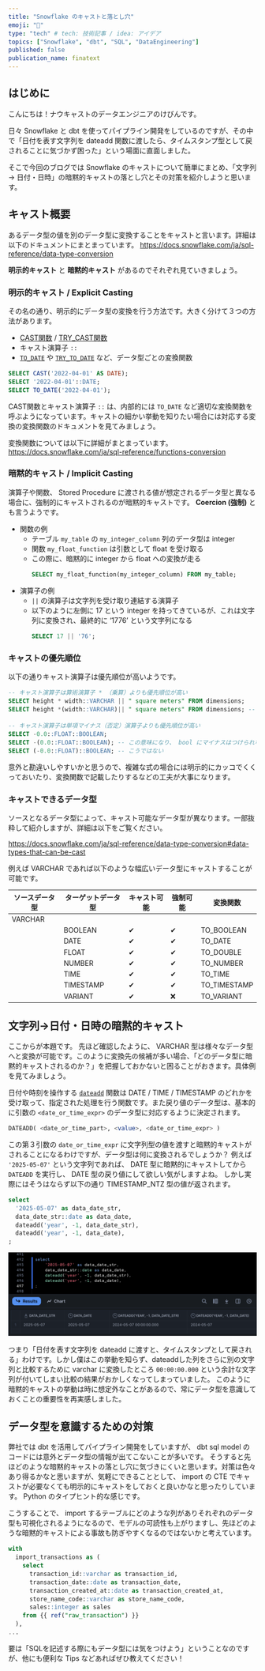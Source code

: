 ```yaml
---
title: "Snowflake のキャストと落とし穴"
emoji: "🏯"
type: "tech" # tech: 技術記事 / idea: アイデア
topics: ["Snowflake", "dbt", "SQL", "DataEngineering"]
published: false
publication_name: finatext
---
```


## はじめに

こんにちは！ナウキャストのデータエンジニアのけびんです。

日々 Snowflake と dbt を使ってパイプライン開発をしているのですが、その中で「日付を表す文字列を dateadd 関数に渡したら、タイムスタンプ型として戻されることに気づかず困った」という場面に直面しました。

そこで今回のブログでは Snowflake のキャストについて簡単にまとめ、「文字列 → 日付・日時」の暗黙的キャストの落とし穴とその対策を紹介しようと思います。


## キャスト概要

あるデータ型の値を別のデータ型に変換することをキャストと言います。詳細は以下のドキュメントにまとまっています。
https://docs.snowflake.com/ja/sql-reference/data-type-conversion

**明示的キャスト** と **暗黙的キャスト** があるのでそれぞれ見ていきましょう。

### 明示的キャスト / Explicit Casting

その名の通り、明示的にデータ型の変換を行う方法です。大きく分けて３つの方法があります。

* [CAST関数]( https://docs.snowflake.com/ja/sql-reference/functions/cast ) / [TRY_CAST関数]( https://docs.snowflake.com/ja/sql-reference/functions/try_cast )
* キャスト演算子 `::`
* [`TO_DATE`]( https://docs.snowflake.com/ja/sql-reference/functions/to_date ) や [`TRY_TO_DATE`]( https://docs.snowflake.com/ja/sql-reference/functions/try_to_date ) など、データ型ごとの変換関数

```sql
SELECT CAST('2022-04-01' AS DATE);
SELECT '2022-04-01'::DATE;
SELECT TO_DATE('2022-04-01');
```

CAST関数とキャスト演算子 `::` は、内部的には `TO_DATE` など適切な変換関数を呼ぶようになっています。キャストの細かい挙動を知りたい場合には対応する変換の変換関数のドキュメントを見てみましょう。

変換関数については以下に詳細がまとまっています。
https://docs.snowflake.com/ja/sql-reference/functions-conversion


### 暗黙的キャスト / Implicit Casting

演算子や関数、 Stored Procedure に渡される値が想定されるデータ型と異なる場合に、強制的にキャストされるのが暗黙的キャストです。 **Coercion (強制)** とも言うようです。

* 関数の例
  * テーブル `my_table` の `my_integer_column` 列のデータ型は integer
  * 関数 `my_float_function` は引数として float を受け取る
  * この際に、暗黙的に integer から float への変換が走る
    ```sql
    SELECT my_float_function(my_integer_column) FROM my_table;
    ```
* 演算子の例
  * `||` の演算子は文字列を受け取り連結する演算子
  * 以下のように左側に 17 という integer を持ってきているが、これは文字列に変換され、最終的に ‘1776’ という文字列になる
    ```sql
    SELECT 17 || '76';
    ```


### キャストの優先順位

以下の通りキャスト演算子は優先順位が高いようです。

```sql
-- キャスト演算子は算術演算子 * （乗算）よりも優先順位が高い
SELECT height * width::VARCHAR || " square meters" FROM dimensions;
SELECT height *(width::VARCHAR)|| " square meters" FROM dimensions; -- この意味になる

-- キャスト演算子は単項マイナス（否定）演算子よりも優先順位が高い
SELECT -0.0::FLOAT::BOOLEAN;
SELECT -(0.0::FLOAT::BOOLEAN); -- この意味になり、 bool にマイナスはつけられないのでエラーになる
SELECT (-0.0::FLOAT)::BOOLEAN; -- こうではない
```

意外と勘違いしやすいかと思うので、複雑な式の場合には明示的にカッコでくくっておいたり、変換関数で記載したりするなどの工夫が大事になります。


### キャストできるデータ型

ソースとなるデータ型によって、キャスト可能なデータ型が異なります。一部抜粋して紹介しますが、詳細は以下をご覧ください。

https://docs.snowflake.com/ja/sql-reference/data-type-conversion#data-types-that-can-be-cast

例えば VARCHAR であれば以下のような幅広いデータ型にキャストすることが可能です。

| ソースデータ型 | ターゲットデータ型 | キャスト可能 | 強制可能 | 変換関数      |
| -------------- | ------------------ | ------------ | -------- | ------------- |
| VARCHAR        |                    |              |          |               |
|                | BOOLEAN            | ✔            | ✔        | TO\_BOOLEAN   |
|                | DATE               | ✔            | ✔        | TO\_DATE      |
|                | FLOAT              | ✔            | ✔        | TO\_DOUBLE    |
|                | NUMBER             | ✔            | ✔        | TO\_NUMBER    |
|                | TIME               | ✔            | ✔        | TO\_TIME      |
|                | TIMESTAMP          | ✔            | ✔        | TO\_TIMESTAMP |
|                | VARIANT            | ✔            | ❌        | TO\_VARIANT   |


## 文字列→日付・日時の暗黙的キャスト

ここからが本題です。
先ほど確認したように、 VARCHAR 型は様々なデータ型へと変換が可能です。このように変換先の候補が多い場合、「どのデータ型に暗黙的キャストされるのか？」を把握しておかないと困ることがおきます。具体例を見てみましょう。

日付や時刻を操作する [`dateadd`]( https://docs.snowflake.com/ja/sql-reference/functions/dateadd ) 関数は DATE / TIME / TIMESTAMP のどれかを受け取って、指定された処理を行う関数です。また戻り値のデータ型は、基本的に引数の `<date_or_time_expr>` のデータ型に対応するように決定されます。
```sql
DATEADD( <date_or_time_part>, <value>, <date_or_time_expr> )
```

この第３引数の `date_or_time_expr` に文字列型の値を渡すと暗黙的キャストがされることになるわけですが、データ型は何に変換されるでしょうか？
例えば `'2025-05-07'` という文字列であれば、 DATE 型に暗黙的にキャストしてから `DATEADD` を実行し、 DATE 型の戻り値にして欲しい気がしますよね。
しかし実際にはそうはならず以下の通り TIMESTAMP_NTZ 型の値が返されます。

```sql
select 
  '2025-05-07' as data_date_str,
  data_date_str::date as data_date,
  dateadd('year', -1, data_date_str),
  dateadd('year', -1, data_date),
;
```
![sample-query](/images/articles/snowflake-type-casting/sample-query.png)

つまり「日付を表す文字列を dateadd に渡すと、タイムスタンプとして戻される」わけです。しかし僕はこの挙動を知らず、dateaddした列をさらに別の文字列と比較するために varchar に変換したところ `00:00:00.000` という余計な文字列が付いてしまい比較の結果がおかしくなってしまっていました。
このように暗黙的キャストの挙動は時に想定外なことがあるので、常にデータ型を意識しておくことの重要性を再実感しました。


## データ型を意識するための対策

弊社では dbt を活用してパイプライン開発をしていますが、 dbt sql model のコードには意外とデータ型の情報が出てこないことが多いです。
そうすると先ほどのような暗黙的キャストの落とし穴に気づきにくいと思います。対策は色々あり得るかなと思いますが、気軽にできることとして、 import の CTE でキャストが必要なくても明示的にキャストをしておくと良いかなと思ったりしています。 Python のタイプヒント的な感じです。

こうすることで、 import するテーブルにどのような列がありそれぞれのデータ型も可視化されるようになるので、モデルの可読性も上がりますし、先ほどのような暗黙的キャストによる事故も防ぎやすくなるのではないかと考えています。

```sql
with
  import_transactions as (
    select
      transaction_id::varchar as transaction_id,
      transaction_date::date as transaction_date,
      transaction_created_at::date as transaction_created_at,
      store_name_code::varchar as store_name_code,
      sales::integer as sales
    from {{ ref("raw_transaction") }}
  ),
...
```

要は「SQLを記述する際にもデータ型には気をつけよう」ということなのですが、他にも便利な Tips などあればぜひ教えてください！
